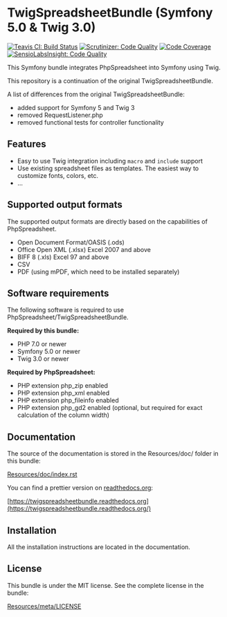 # TwigSpreadsheetBundle (Symfony 5.0 & Twig 3.0)

[![Teavis CI: Build Status](https://travis-ci.org/MewesK/TwigSpreadsheetBundle.png?branch=master)](https://travis-ci.org/MewesK/TwigSpreadsheetBundle)
[![Scrutinizer: Code Quality](https://scrutinizer-ci.com/g/MewesK/TwigSpreadsheetBundle/badges/quality-score.png?b=master)](https://scrutinizer-ci.com/g/MewesK/TwigSpreadsheetBundle/?branch=master)
[![Code Coverage](https://scrutinizer-ci.com/g/MewesK/TwigSpreadsheetBundle/badges/coverage.png?b=master)](https://scrutinizer-ci.com/g/MewesK/TwigSpreadsheetBundle/?branch=master)
[![SensioLabsInsight: Code Quality](https://insight.sensiolabs.com/projects/f5c25ebe-0cbc-4be1-a094-4ef87d48ea1b/mini.png)](https://insight.sensiolabs.com/projects/f5c25ebe-0cbc-4be1-a094-4ef87d48ea1b)

This Symfony bundle integrates PhpSpreadsheet into Symfony using Twig.

This repository is a continuation of the original TwigSpreadsheetBundle.

A list of differences from the original TwigSpreadsheetBundle:
- added support for Symfony 5 and Twig 3
- removed RequestListener.php
- removed functional tests for controller functionality

## Features

 * Easy to use Twig integration including ``macro`` and ``include`` support
 * Use existing spreadsheet files as templates. The easiest way to customize fonts, colors, etc.
 * ...

## Supported output formats

The supported output formats are directly based on the capabilities of PhpSpreadsheet.

 * Open Document Format/OASIS (.ods)
 * Office Open XML (.xlsx) Excel 2007 and above
 * BIFF 8 (.xls) Excel 97 and above
 * CSV
 * PDF (using mPDF, which need to be installed separately)

## Software requirements

The following software is required to use PhpSpreadsheet/TwigSpreadsheetBundle.

**Required by this bundle:**

 * PHP 7.0 or newer
 * Symfony 5.0 or newer
 * Twig 3.0 or newer

**Required by PhpSpreadsheet:**

 * PHP extension php_zip enabled
 * PHP extension php_xml enabled
 * PHP extension php_fileinfo enabled
 * PHP extension php_gd2 enabled (optional, but required for exact calculation of the column width)

## Documentation

The source of the documentation is stored in the Resources/doc/ folder in this bundle:
    
[Resources/doc/index.rst](https://github.com/MewesK/TwigSpreadsheetBundle/blob/master/src/Resources/doc/index.rst)

You can find a prettier version on [readthedocs.org](httsp://readthedocs.org):

[https://twigspreadsheetbundle.readthedocs.org](https://twigspreadsheetbundle.readthedocs.org/)

## Installation

All the installation instructions are located in the documentation.

## License

This bundle is under the MIT license. See the complete license in the bundle:

[Resources/meta/LICENSE](https://github.com/MewesK/TwigSpreadsheetBundle/blob/master/LICENSE)
